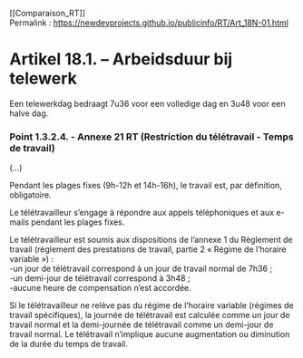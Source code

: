 [[Comparaison_RT]]  
Permalink : https://newdevprojects.github.io/publicinfo/RT/Art_18N-01.html

# Artikel 18.1. – Arbeidsduur bij telewerk

Een telewerkdag bedraagt 7u36 voor een volledige dag en 3u48 voor een halve dag. 

### Point 1.3.2.4. - Annexe 21 RT (Restriction du télétravail - Temps de travail)

(...)

Pendant les plages fixes (9h-12h et 14h-16h), le travail est, par définition, obligatoire. 

Le télétravailleur s’engage à répondre aux appels téléphoniques et aux e-mails pendant les plages fixes. 

Le télétravailleur est soumis aux dispositions de l’annexe 1 du Règlement de travail (règlement des prestations de travail, partie 2 « Régime de l’horaire variable ») :  
-un jour de télétravail correspond à un jour de travail normal de 7h36 ;  
-un demi-jour de télétravail correspond à 3h48 ;  
-aucune heure de compensation n’est accordée. 

Si le télétravailleur ne relève pas du régime de l’horaire variable (régimes de travail spécifiques), la journée de télétravail est calculée comme un jour de travail normal et la demi-journée de télétravail comme un demi-jour de travail normal. Le télétravail n’implique aucune augmentation ou diminution de la durée du temps de travail. 

